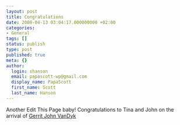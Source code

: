 ```yaml
---
layout: post
title: Congratulations
date: 2000-04-13 03:04:17.000000000 +02:00
categories:
- General
tags: []
status: publish
type: post
published: true
meta: {}
author:
  login: shanson
  email: papascott-wp@gmail.com
  display_name: PapaScott
  first_name: Scott
  last_name: Hanson
---
```

<p>Another Edit This Page baby! Congratulations to Tina and John on the arrival of <a href="http://vfih.editthispage.com/2000/04/11">Gerrit John VanDyk</a></p>
